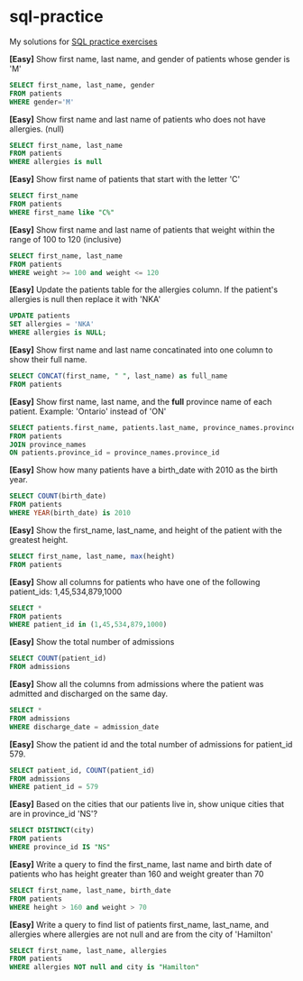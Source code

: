 # sql-practice
My solutions for [SQL practice exercises](https://www.sql-practice.com/)

**[Easy]** Show first name, last name, and gender of patients whose gender is 'M'
```sql
SELECT first_name, last_name, gender
FROM patients
WHERE gender='M'
```

**[Easy]** Show first name and last name of patients who does not have allergies. (null)
```sql
SELECT first_name, last_name
FROM patients
WHERE allergies is null
```

**[Easy]** Show first name of patients that start with the letter 'C'
```sql
SELECT first_name
FROM patients
WHERE first_name like "C%"
```

**[Easy]** Show first name and last name of patients that weight within the range of 100 to 120 (inclusive)
```sql
SELECT first_name, last_name
FROM patients
WHERE weight >= 100 and weight <= 120
```

**[Easy]** Update the patients table for the allergies column. If the patient's allergies is null then replace it with 'NKA'
```sql
UPDATE patients
SET allergies = 'NKA'
WHERE allergies is NULL;
```

**[Easy]** Show first name and last name concatinated into one column to show their full name.
```sql
SELECT CONCAT(first_name, " ", last_name) as full_name
FROM patients
```

**[Easy]** Show first name, last name, and the **full** province name of each patient. Example: 'Ontario' instead of 'ON'
```sql
SELECT patients.first_name, patients.last_name, province_names.province_name
FROM patients
JOIN province_names
ON patients.province_id = province_names.province_id
```

**[Easy]** Show how many patients have a birth_date with 2010 as the birth year.
```sql
SELECT COUNT(birth_date)
FROM patients
WHERE YEAR(birth_date) is 2010
```

**[Easy]** Show the first_name, last_name, and height of the patient with the greatest height.
```sql
SELECT first_name, last_name, max(height) 
FROM patients
```

**[Easy]** Show all columns for patients who have one of the following patient_ids: 1,45,534,879,1000
```sql
SELECT *
FROM patients
WHERE patient_id in (1,45,534,879,1000)
```

**[Easy]** Show the total number of admissions
```sql
SELECT COUNT(patient_id)
FROM admissions
```

**[Easy]** Show all the columns from admissions where the patient was admitted and discharged on the same day.
```sql
SELECT *
FROM admissions
WHERE discharge_date = admission_date
```

**[Easy]** Show the patient id and the total number of admissions for patient_id 579.
```sql
SELECT patient_id, COUNT(patient_id)
FROM admissions
WHERE patient_id = 579
```

**[Easy]** Based on the cities that our patients live in, show unique cities that are in province_id 'NS'?
```sql
SELECT DISTINCT(city)
FROM patients
WHERE province_id IS "NS"
```

**[Easy]** Write a query to find the first_name, last name and birth date of patients who has height greater than 160 and weight greater than 70
```sql
SELECT first_name, last_name, birth_date
FROM patients
WHERE height > 160 and weight > 70
```

**[Easy]** Write a query to find list of patients first_name, last_name, and allergies where allergies are not null and are from the city of 'Hamilton'
```sql
SELECT first_name, last_name, allergies
FROM patients
WHERE allergies NOT null and city is "Hamilton"
```

